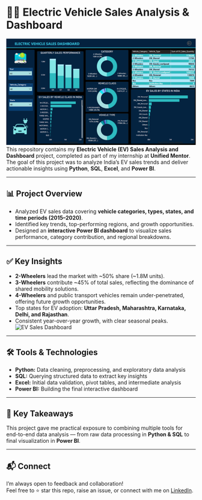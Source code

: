 # 🚗🔋 Electric Vehicle Sales Analysis & Dashboard
![EV Sales Dashboard](https://github.com/muhammed-fazal/Electric-Vehicle-Sales-Analysis/blob/main/Screenshot%202025-07-02%20221555.png)
This repository contains my **Electric Vehicle (EV) Sales Analysis and Dashboard** project, completed as part of my internship at **Unified Mentor**. The goal of this project was to analyze India’s EV sales trends and deliver actionable insights using **Python**, **SQL**, **Excel**, and **Power BI**.

---

## 📊 Project Overview

- Analyzed EV sales data covering **vehicle categories, types, states, and time periods (2015–2020)**.
- Identified key trends, top-performing regions, and growth opportunities.
- Designed an **interactive Power BI dashboard** to visualize sales performance, category contribution, and regional breakdowns.

---

## ✅ Key Insights

- **2-Wheelers** lead the market with ~50% share (~1.8M units).
- **3-Wheelers** contribute ~45% of total sales, reflecting the dominance of shared mobility solutions.
- **4-Wheelers** and public transport vehicles remain under-penetrated, offering future growth opportunities.
- Top states for EV adoption: **Uttar Pradesh, Maharashtra, Karnataka, Delhi, and Rajasthan**.
- Consistent year-over-year growth, with clear seasonal peaks.
![EV Sales Dashboard](https://github.com/muhammed-fazal/Electric-Vehicle-Sales-Analysis/Screenshot%202025-07-02%20221555.png)

---

## 🛠️ Tools & Technologies

- **Python:** Data cleaning, preprocessing, and exploratory data analysis
- **SQL:** Querying structured data to extract key insights
- **Excel:** Initial data validation, pivot tables, and intermediate analysis
- **Power BI:** Building the final interactive dashboard

---

## 📌 Key Takeaways

This project gave me practical exposure to combining multiple tools for end-to-end data analysis — from raw data processing in **Python & SQL** to final visualization in **Power BI**.

---

## 📬 Connect

I’m always open to feedback and collaboration!  
Feel free to ⭐️ star this repo, raise an issue, or connect with me on [LinkedIn](www.linkedin.com/in/muhammed-fazal-).

